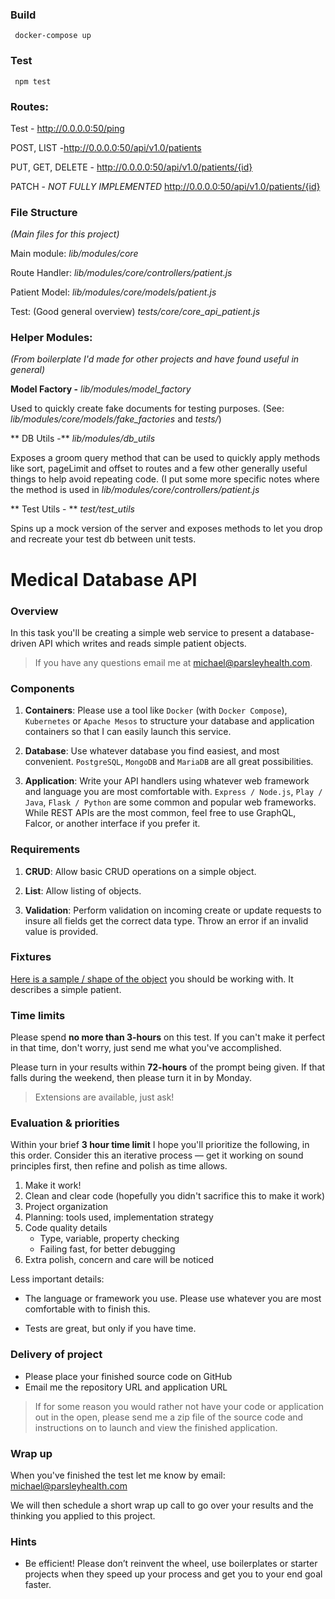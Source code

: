 
### Build

```
 docker-compose up

```

### Test

```
 npm test

```

### Routes:

Test - http://0.0.0.0:50/ping

POST, LIST -http://0.0.0.0:50/api/v1.0/patients

PUT, GET, DELETE - http://0.0.0.0:50/api/v1.0/patients/{id}

PATCH - _NOT FULLY IMPLEMENTED_
http://0.0.0.0:50/api/v1.0/patients/{id}

### File Structure
_(Main files for this project)_

Main module: _lib/modules/core_

Route Handler: _lib/modules/core/controllers/patient.js_

Patient Model: _lib/modules/core/models/patient.js_

Test: (Good general overview) <i>tests/core/core_api_patient.js</i>

### Helper Modules:
_(From boilerplate I'd made for other projects and have found useful in general)_

**Model Factory -** <i>lib/modules/model_factory</i>

Used to quickly create fake documents for testing purposes.
(See: <i>lib/modules/core/models/fake_factories</i> and <i>tests/</i>)

** DB Utils -** <i>lib/modules/db_utils</i>

Exposes a groom query method that can be used to quickly apply methods like sort, pageLimit and offset to routes and a few other generally useful things to help avoid repeating code. (I put some more specific notes where the method is used in _lib/modules/core/controllers/patient.js_

** Test Utils - ** 
<i>test/test_utils</i>

Spins up a mock version of the server and exposes methods to let you drop and recreate your test db between unit tests.


Medical Database API
====================

### Overview

In this task you'll be creating a simple web service to present a database-driven API which writes and reads simple patient objects.

> If you have any questions email me at michael@parsleyhealth.com.

### Components

1.  **Containers**: Please use a tool like `Docker` (with `Docker Compose`), `Kubernetes` or `Apache Mesos` to structure your database and application containers so that I can easily launch this service. 

2.  **Database**: Use whatever database you find easiest, and most convenient. `PostgreSQL`, `MongoDB` and `MariaDB` are all great possibilities.

3.  **Application**: Write your API handlers using whatever web framework and language you are most comfortable with. `Express / Node.js`, `Play / Java`, `Flask / Python` are some common and popular web frameworks. While REST APIs are the most common, feel free to use GraphQL, Falcor, or another interface if you prefer it.

### Requirements

1.  **CRUD**: Allow basic CRUD operations on a simple object. 

2.  **List**: Allow listing of objects.

3.  **Validation**: Perform validation on incoming create or update requests to insure all fields get the correct data type. Throw an error if an invalid value is provided.

### Fixtures

[Here is a sample / shape of the object](fixtures.md) you should be working with. It describes a simple patient.

### Time limits

Please spend **no more than 3-hours** on this test. If you can't make it perfect in that time, don't worry, just send me what you've accomplished.

Please turn in your results within **72-hours** of the prompt being given. If that falls during the weekend, then please turn it in by Monday.

> Extensions are available, just ask!

### Evaluation & priorities

Within your brief **3 hour time limit** I hope you'll prioritize the following, in this order. Consider this an iterative process — get it working on sound principles first, then refine and polish as time allows.

1.  Make it work!
2.  Clean and clear code (hopefully you didn't sacrifice this to make it work)
3.  Project organization
4.  Planning: tools used, implementation strategy
5.  Code quality details
    -   Type, variable, property checking
    -   Failing fast, for better debugging
6.  Extra polish, concern and care will be noticed

Less important details:

*   The language or framework you use. Please use whatever you are most comfortable with to finish this.

*   Tests are great, but only if you have time.

### Delivery of project

*   Please place your finished source code on GitHub
*   Email me the repository URL and application URL

> If for some reason you would rather not have your code or application out in the open, please send me a zip file of the source code and instructions on to launch and view the finished application.

### Wrap up

When you've finished the test let me know by email: michael@parsleyhealth.com

We will then schedule a short wrap up call to go over your results and the thinking you applied to this project.

### Hints

*   Be efficient! Please don’t reinvent the wheel, use boilerplates or starter projects when they speed up your process and get you to your end goal faster.
